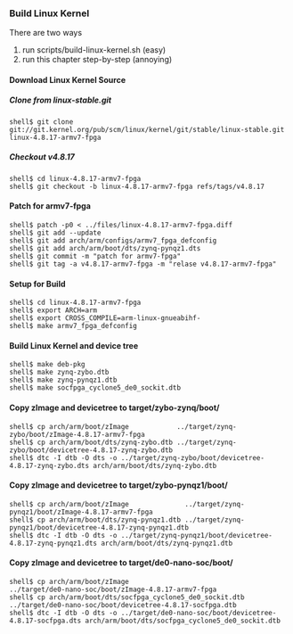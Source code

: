 ### Build Linux Kernel

There are two ways

1. run scripts/build-linux-kernel.sh (easy)
2. run this chapter step-by-step (annoying)

#### Download Linux Kernel Source

##### Clone from linux-stable.git

```
shell$ git clone git://git.kernel.org/pub/scm/linux/kernel/git/stable/linux-stable.git linux-4.8.17-armv7-fpga
```

##### Checkout v4.8.17

```
shell$ cd linux-4.8.17-armv7-fpga
shell$ git checkout -b linux-4.8.17-armv7-fpga refs/tags/v4.8.17
```

#### Patch for armv7-fpga

```
shell$ patch -p0 < ../files/linux-4.8.17-armv7-fpga.diff
shell$ git add --update
shell$ git add arch/arm/configs/armv7_fpga_defconfig
shell$ git add arch/arm/boot/dts/zynq-pynqz1.dts
shell$ git commit -m "patch for armv7-fpga"
shell$ git tag -a v4.8.17-armv7-fpga -m "relase v4.8.17-armv7-fpga"
```

#### Setup for Build 

````
shell$ cd linux-4.8.17-armv7-fpga
shell$ export ARCH=arm
shell$ export CROSS_COMPILE=arm-linux-gnueabihf-
shell$ make armv7_fpga_defconfig
````

#### Build Linux Kernel and device tree

````
shell$ make deb-pkg
shell$ make zynq-zybo.dtb
shell$ make zynq-pynqz1.dtb
shell$ make socfpga_cyclone5_de0_sockit.dtb
````

#### Copy zImage and devicetree to target/zybo-zynq/boot/

```
shell$ cp arch/arm/boot/zImage            ../target/zynq-zybo/boot/zImage-4.8.17-armv7-fpga
shell$ cp arch/arm/boot/dts/zynq-zybo.dtb ../target/zynq-zybo/boot/devicetree-4.8.17-zynq-zybo.dtb
shell$ dtc -I dtb -O dts -o ../target/zynq-zybo/boot/devicetree-4.8.17-zynq-zybo.dts arch/arm/boot/dts/zynq-zybo.dtb
```

#### Copy zImage and devicetree to target/zybo-pynqz1/boot/

```
shell$ cp arch/arm/boot/zImage              ../target/zynq-pynqz1/boot/zImage-4.8.17-armv7-fpga
shell$ cp arch/arm/boot/dts/zynq-pynqz1.dtb ../target/zynq-pynqz1/boot/devicetree-4.8.17-zynq-pynqz1.dtb
shell$ dtc -I dtb -O dts -o ../target/zynq-pynqz1/boot/devicetree-4.8.17-zynq-pynqz1.dts arch/arm/boot/dts/zynq-pynqz1.dtb
```

#### Copy zImage and devicetree to target/de0-nano-soc/boot/

```
shell$ cp arch/arm/boot/zImage                              ../target/de0-nano-soc/boot/zImage-4.8.17-armv7-fpga
shell$ cp arch/arm/boot/dts/socfpga_cyclone5_de0_sockit.dtb ../target/de0-nano-soc/boot/devicetree-4.8.17-socfpga.dtb
shell$ dtc -I dtb -O dts -o ../target/de0-nano-soc/boot/devicetree-4.8.17-socfpga.dts arch/arm/boot/dts/socfpga_cyclone5_de0_sockit.dtb
```

